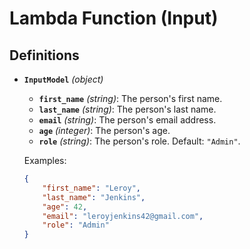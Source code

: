 # Lambda Function (Input)

## Definitions

- <a id="definitions/InputModel"></a>**`InputModel`** *(object)*
  - **`first_name`** *(string)*: The person's first name.
  - **`last_name`** *(string)*: The person's last name.
  - **`email`** *(string)*: The person's email address.
  - **`age`** *(integer)*: The person's age.
  - **`role`** *(string)*: The person's role. Default: `"Admin"`.

  Examples:
  ```json
  {
      "first_name": "Leroy",
      "last_name": "Jenkins",
      "age": 42,
      "email": "leroyjenkins42@gmail.com",
      "role": "Admin"
  }
  ```

